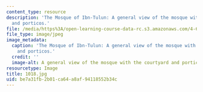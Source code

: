 ```yaml
---
content_type: resource
description: 'The Mosque of Ibn-Tulun: A general view of the mosque with the courtyard
  and porticos.'
file: /media/https%3A/open-learning-course-data-rc.s3.amazonaws.com/4-614-religious-architecture-and-islamic-cultures-fall-2002/be7a31fb2b01ca64a8af94118552b34c_1018.jpg
file_type: image/jpeg
image_metadata:
  caption: 'The Mosque of Ibn-Tulun: A general view of the mosque with the courtyard
    and porticos.'
  credit: ''
  image-alt: A general view of the mosque with the courtyard and porticos
resourcetype: Image
title: 1018.jpg
uid: be7a31fb-2b01-ca64-a8af-94118552b34c
---
```

